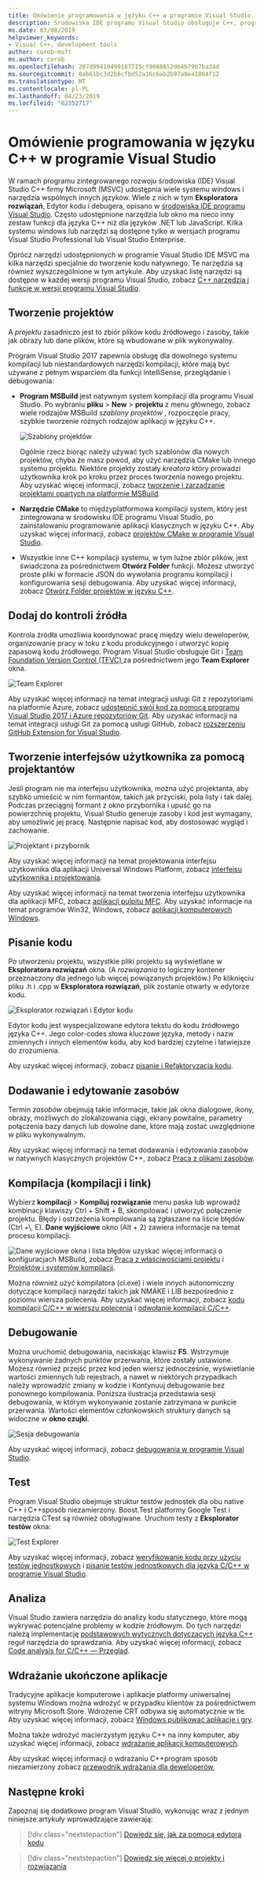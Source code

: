 ```yaml
---
title: Omówienie programowania w języku C++ w programie Visual Studio
description: Środowiska IDE programu Visual Studio obsługuje C++, programowanie na Windows, Linux, Android i iOS za pomocą edytora kodu, debuger, środowisk testowych, analizatory statycznych i innych narzędziach programistycznych.
ms.date: 03/08/2019
helpviewer_keywords:
- Visual C++, development tools
author: corob-msft
ms.author: corob
ms.openlocfilehash: 207d99419499187715cf9088652d64b79b7ba34d
ms.sourcegitcommit: 0ab61bc3d2b6cfbd52a16c6ab2b97a8ea1864f12
ms.translationtype: MT
ms.contentlocale: pl-PL
ms.lasthandoff: 04/23/2019
ms.locfileid: "62352717"
---
```

# <a name="overview-of-c-development-in-visual-studio"></a>Omówienie programowania w języku C++ w programie Visual Studio

W ramach programu zintegrowanego rozwoju środowiska (IDE) Visual Studio C++ firmy Microsoft (MSVC) udostępnia wiele systemu windows i narzędzia wspólnych innych języków. Wiele z nich w tym **Eksploratora rozwiązań**, Edytor kodu i debugera, opisano w [środowiska IDE programu Visual Studio](/visualstudio/get-started/visual-studio-ide). Często udostępnione narzędzia lub okno ma nieco inny zestaw funkcji dla języka C++ niż dla języków .NET lub JavaScript. Kilka systemu windows lub narzędzi są dostępne tylko w wersjach programu Visual Studio Professional lub Visual Studio Enterprise.

Oprócz narzędzi udostępnionych w programie Visual Studio IDE MSVC ma kilka narzędzi specjalnie do tworzenie kodu natywnego. Te narzędzia są również wyszczególnione w tym artykule. Aby uzyskać listę narzędzi są dostępne w każdej wersji programu Visual Studio, zobacz [C++ narzędzia i funkcje w wersji programu Visual Studio](visual-cpp-tools-and-features-in-visual-studio-editions.md).

## <a name="create-projects"></a>Tworzenie projektów

A *projektu* zasadniczo jest to zbiór plików kodu źródłowego i zasoby, takie jak obrazy lub dane plików, które są wbudowane w plik wykonywalny.

Program Visual Studio 2017 zapewnia obsługę dla dowolnego systemu kompilacji lub niestandardowych narzędzi kompilacji, które mają być używane z pełnym wsparciem dla funkcji IntelliSense, przeglądanie i debugowania:

- **Program MSBuild** jest natywnym system kompilacji dla programu Visual Studio. Po wybraniu **pliku** > **New** > **projektu** z menu głównego, zobacz wiele rodzajów MSBuild *szablony projektów*  , rozpoczęcie pracy, szybkie tworzenie różnych rodzajów aplikacji w języku C++.

   ![Szablony projektów](media/vs2017-new-project.png "programu Visual Studio 2017 nowego projektu okna dialogowego")

   Ogólnie rzecz biorąc należy używać tych szablonów dla nowych projektów, chyba że masz powód, aby użyć narzędzia CMake lub innego systemu projektu. Niektóre projekty zostały *kreatora* który prowadzi użytkownika krok po kroku przez proces tworzenia nowego projektu. Aby uzyskać więcej informacji, zobacz [tworzenie i zarządzanie projektami opartych na platformie MSBuild](../build/creating-and-managing-visual-cpp-projects.md).

- **Narzędzie CMake** to międzyplatformowa kompilacji system, który jest zintegrowana w środowisku IDE programu Visual Studio, po zainstalowaniu programowanie aplikacji klasycznych w języku C++. Aby uzyskać więcej informacji, zobacz [projektów CMake w programie Visual Studio](../build/cmake-projects-in-visual-studio.md).
- Wszystkie inne C++ kompilacji systemu, w tym luźne zbiór plików, jest świadczona za pośrednictwem **Otwórz Folder** funkcji. Możesz utworzyć proste pliki w formacie JSON do wywołania programu kompilacji i konfigurowania sesji debugowania. Aby uzyskać więcej informacji, zobacz [Otwórz Folder projektów w języku C++](../build/open-folder-projects-cpp.md).

## <a name="add-to-source-control"></a>Dodaj do kontroli źródła

Kontrola źródła umożliwia koordynować pracę między wielu deweloperów, organizowanie pracy w toku z kodu produkcyjnego i utworzyć kopię zapasową kodu źródłowego. Program Visual Studio obsługuje Git i [Team Foundation Version Control \(TFVC\) ](/azure/devops/repos/tfvc/) za pośrednictwem jego **Team Explorer** okna.

![Team Explorer](media/vs2017-team-explorer.png "Visual Studio 2017 Team Explorer")

Aby uzyskać więcej informacji na temat integracji usługi Git z repozytoriami na platformie Azure, zobacz [udostępnić swój kod za pomocą programu Visual Studio 2017 i Azure repozytoriów Git](/azure/devops/repos/git/share-your-code-in-git-vs-2017). Aby uzyskać informacji na temat integracji usługi Git za pomocą usługi GitHub, zobacz [rozszerzeniu GitHub Extension for Visual Studio](https://visualstudio.github.com/).

## <a name="create-user-interfaces-with-designers"></a>Tworzenie interfejsów użytkownika za pomocą projektantów

Jeśli program nie ma interfejsu użytkownika, można użyć projektanta, aby szybko umieścić w nim formantów, takich jak przyciski, pola listy i tak dalej. Podczas przeciągnij formant z okno przybornika i upuść go na powierzchnię projektu, Visual Studio generuje zasoby i kod jest wymagany, aby umożliwić jej pracę. Następnie napisać kod, aby dostosować wygląd i zachowanie.

![Projektant i przybornik](media/vs2017-toolbox-designer.png "projektanta i Visual Studio Toolbox 2017 r.")

Aby uzyskać więcej informacji na temat projektowania interfejsu użytkownika dla aplikacji Universal Windows Platform, zobacz [interfejsu użytkownika i projektowania](https://developer.microsoft.com/windows/design).

Aby uzyskać więcej informacji na temat tworzenia interfejsu użytkownika dla aplikacji MFC, zobacz [aplikacji pulpitu MFC](../mfc/mfc-desktop-applications.md). Aby uzyskać informacje na temat programów Win32, Windows, zobacz [aplikacji komputerowych Windows](../windows/windows-desktop-applications-cpp.md).

## <a name="write-code"></a>Pisanie kodu

Po utworzeniu projektu, wszystkie pliki projektu są wyświetlane w **Eksploratora rozwiązań** okna. (A *rozwiązania* to logiczny kontener przeznaczony dla jednego lub więcej powiązanych projektów.) Po kliknięciu pliku .h i .cpp w **Eksploratora rozwiązań**, plik zostanie otwarty w edytorze kodu.

![Eksplorator rozwiązań i Edytor kodu](media/vs2017-solution-explorer-code-editor.png "edytora Visual Studio 2017 oknie Solution Explorer i kodu")

Edytor kodu jest wyspecjalizowane edytora tekstu do kodu źródłowego języka C++. Jego color-codes słowa kluczowe języka, metody i nazw zmiennych i innych elementów kodu, aby kod bardziej czytelne i łatwiejsze do zrozumienia.

Aby uzyskać więcej informacji, zobacz [pisanie i Refaktoryzacja kodu](../ide/writing-and-refactoring-code-cpp.md).

## <a name="add-and-edit-resources"></a>Dodawanie i edytowanie zasobów

Termin *zasobów* obejmują takie informacje, takie jak okna dialogowe, ikony, obrazy, możliwych do zlokalizowania ciągi, ekrany powitalne, parametry połączenia bazy danych lub dowolne dane, które mają zostać uwzględnione w pliku wykonywalnym.

Aby uzyskać więcej informacji na temat dodawania i edytowania zasobów w natywnych klasycznych projektów C++, zobacz [Praca z plikami zasobów](../windows/working-with-resource-files.md).

## <a name="build-compile-and-link"></a>Kompilacja (kompilacji i link)

Wybierz **kompilacji** > **Kompiluj rozwiązanie** menu paska lub wprowadź kombinacji klawiszy Ctrl + Shift + B, skompilować i utworzyć połączenie projektu. Błędy i ostrzeżenia kompilowania są zgłaszane na liście błędów (Ctrl +\\, E). **Dane wyjściowe** okno (Alt + 2) zawiera informacje na temat procesu kompilacji.

![Dane wyjściowe okna i lista błędów](media/vs2017-output-error-list.png "okna programu Visual Studio 2017 w danych wyjściowych i lista błędów") uzyskać więcej informacji o konfiguracjach MSBuild, zobacz [Praca z właściwościami projektu](../build/working-with-project-properties.md) i [Projektów i systemów kompilacji](../build/projects-and-build-systems-cpp.md).

Można również użyć kompilatora (cl.exe) i wiele innych autonomiczny dotyczące kompilacji narzędzi takich jak NMAKE i LIB bezpośrednio z poziomu wiersza polecenia. Aby uzyskać więcej informacji, zobacz [kodu kompilacji C/C++ w wierszu polecenia](../build/building-on-the-command-line.md) i [odwołanie kompilacji C/C++](../build/reference/c-cpp-building-reference.md).

## <a name="debug"></a>Debugowanie

Można uruchomić debugowania, naciskając klawisz **F5**. Wstrzymuje wykonywanie żadnych punktów przerwania, które zostały ustawione. Możesz również przejść przez kod jeden wiersz jednocześnie, wyświetlanie wartości zmiennych lub rejestrach, a nawet w niektórych przypadkach należy wprowadzić zmiany w kodzie i Kontynuuj debugowanie bez ponownego kompilowania. Poniższa ilustracja przedstawia sesji debugowania, w którym wykonywanie zostanie zatrzymana w punkcie przerwania. Wartości elementów członkowskich struktury danych są widoczne w **okno czujki**.

![Sesja debugowania](media/vs2017-debug-watch.png "sesji debugowania programu Visual Studio 2017")

Aby uzyskać więcej informacji, zobacz [debugowania w programie Visual Studio](/visualstudio/debugger/debugging-in-visual-studio).

## <a name="test"></a>Test

Program Visual Studio obejmuje struktur testów jednostek dla obu native C++ i C++sposób niezamierzony. Boost.Test platformy Google Test i narzędzia CTest są również obsługiwane. Uruchom testy z **Eksplorator testów** okna:

![Test Explorer](media/cpp-test-explorer-passed.png "Visual Studio 2017 Test Explorer")

Aby uzyskać więcej informacji, zobacz [weryfikowanie kodu przy użyciu testów jednostkowych](/visualstudio/test/unit-test-your-code) i [pisanie testów jednostkowych dla języka C/C++ w programie Visual Studio](/visualstudio/test/writing-unit-tests-for-c-cpp).

## <a name="analyze"></a>Analiza

Visual Studio zawiera narzędzia do analizy kodu statycznego, które mogą wykrywać potencjalne problemy w kodzie źródłowym. Do tych narzędzi należą implementację [podstawowych wytycznych dotyczących języka C++](https://github.com/isocpp/CppCoreGuidelines/blob/master/CppCoreGuidelines.md) reguł narzędzia do sprawdzania. Aby uzyskać więcej informacji, zobacz [Code analysis for C/C++ — Przegląd](/visualstudio/code-quality/code-analysis-for-c-cpp-overview).

## <a name="deploy-completed-applications"></a>Wdrażanie ukończone aplikacje

Tradycyjne aplikacje komputerowe i aplikacje platformy uniwersalnej systemu Windows można wdrożyć w przypadku klientów za pośrednictwem witryny Microsoft Store. Wdrożenie CRT odbywa się automatycznie w tle. Aby uzyskać więcej informacji, zobacz [Windows publikować aplikacje i gry](/windows/uwp/publish/).

Można także wdrożyć macierzystym języku C++ na inny komputer, aby uzyskać więcej informacji, zobacz [wdrażanie aplikacji komputerowych](../windows/deploying-native-desktop-applications-visual-cpp.md).

Aby uzyskać więcej informacji o wdrażaniu C++program sposób niezamierzony zobacz [przewodnik wdrażania dla deweloperów](/dotnet/framework/deployment/deployment-guide-for-developers),

## <a name="next-steps"></a>Następne kroki

Zapoznaj się dodatkowo program Visual Studio, wykonując wraz z jednym niniejsze artykuły wprowadzające zawierają:

> [!div class="nextstepaction"]
> [Dowiedz się, jak za pomocą edytora kodu](/visualstudio/get-started/tutorial-editor)

> [!div class="nextstepaction"]
> [Dowiedz się więcej o projekty i rozwiązania](/visualstudio/get-started/tutorial-projects-solutions)
